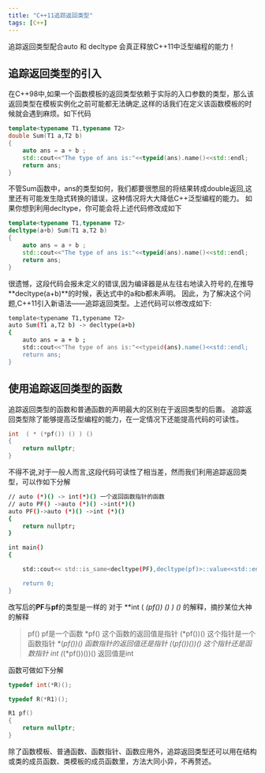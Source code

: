 ```yaml
---
title: "C++11追踪返回类型"
tags: [C++]
---
```


追踪返回类型配合auto 和 decltype 会真正释放C++11中泛型编程的能力！
<!--more-->

## 追踪返回类型的引入

在C++98中,如果一个函数模板的返回类型依赖于实际的入口参数的类型，那么该返回类型在模板实例化之前可能都无法确定,这样的话我们在定义该函数模板的时候就会遇到麻烦。如下代码
```C++
template<typename T1,typename T2>
double Sum(T1 a,T2 b)
{
	auto ans = a + b ;
	std::cout<<"The type of ans is:"<<typeid(ans).name()<<std::endl;
	return ans;
}

```
不管Sum函数中，ans的类型如何，我们都要很憋屈的将结果转成double返回,这里还有可能发生隐式转换的错误，这种情况将大大降低C++泛型编程的能力。
如果你想到利用decltype，你可能会将上述代码修改成如下

```C++
template<typename T1,typename T2>
decltype(a+b) Sum(T1 a,T2 b)
{
	auto ans = a + b ;
	std::cout<<"The type of ans is:"<<typeid(ans).name()<<std::endl;
	return ans;
}
```

很遗憾，这段代码会报未定义的错误,因为编译器是从左往右地读入符号的,在推导**decltype(a+b)**的时候，表达式中的a和b都未声明。
因此，为了解决这个问题,C++11引入新语法——追踪返回类型。上述代码可以修改成如下:


```bash
template<typename T1,typename T2>
auto Sum(T1 a,T2 b) -> decltype(a+b)
{
	auto ans = a + b ;
	std::cout<<"The type of ans is:"<<typeid(ans).name()<<std::endl;
	return ans;
}

```

## 使用追踪返回类型的函数

追踪返回类型的函数和普通函数的声明最大的区别在于返回类型的后置。
追踪返回类型除了能够提高泛型编程的能力，在一定情况下还能提高代码的可读性。

```C++
int  ( * (*pf()) () ) ()
{
	return nullptr;
}
```

不得不说,对于一般人而言,这段代码可读性了相当差，然而我们利用追踪返回类型，可以作如下分解


```bash
// auto (*)() -> int(*)() 一个返回函数指针的函数
// auto PF() ->auto (*)() ->int(*)() 
auto PF()->auto (*)() ->int (*)()
{
	return nullptr;
}

int main()
{

	std::cout<< std::is_same<decltype(PF),decltype(pf)>::value<<std::endl;//1

	return 0;
}
```
改写后的**PF**与**pf**的类型是一样的
对于 **int  ( *(*pf()) () ) ()** 的解释，摘抄某位大神的解释
>pf() pf是一个函数
*pf() 这个函数的返回值是指针
(*pf())() 这个指针是一个函数指针
*(*pf())() 函数指针的返回值还是指针
(*(*pf())())() 这个指针还是函数指针
int (*(*pf())())() 返回值是int

函数可做如下分解

```C++
typedef int(*R)();

typedef R(*R1)();

R1 pf()
{
	return nullptr;
}
```

除了函数模板、普通函数、函数指针、函数应用外，追踪返回类型还可以用在结构或类的成员函数、类模板的成员函数里，方法大同小异，不再赘述。



